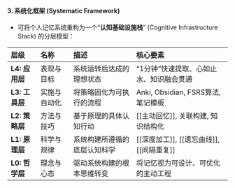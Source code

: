 
#### **3. 系统化框架 (Systematic Framework)**
*   可将个人记忆系统重构为一个“**认知基础设施栈**” (Cognitive Infrastructure Stack) 的分层模型：

| 层级 | 名称 | 描述 | 核心要素 |
| :--- | :--- | :--- | :--- |
| **L4: 应用层** | 表现与目标 | 系统运转后达成的理想状态 | “1分钟”快速提取、心如止水、知识融会贯通 |
| **L3: 工具层** | 实施与自动化 | 将策略固化为可执行的流程 | Anki, Obsidian, FSRS算法, 笔记模板 |
| **L2: 策略层** | 方法与技巧 | 基于原理的具体认知行动 | [[主动回忆]], 关联构建, 知识结构化 |
| **L1: 原理层** | 科学与规律 | 系统构建所遵循的底层认知科学 | [[深度加工]], [[遗忘曲线]], [[间隔重复]] |
| **L0: 哲学层** | 理念与心态 | 驱动系统构建的根本思维转变 | 将记忆视为可设计、可优化的主动工程 |
